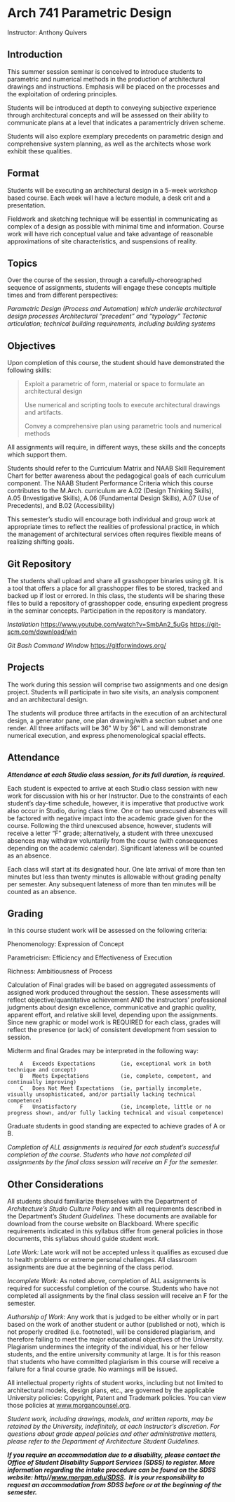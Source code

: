 # Arch 741 Parametric Design
Instructor: Anthony Quivers
## Introduction
This summer session seminar is conceived to introduce students to parametric and numerical methods in the production of architectural drawings and instructions.  Emphasis will be placed on the processes and the exploitation of ordering principles.

Students will be introduced at depth to conveying subjective experience through architectural concepts and will be assessed on their ability to communicate plans at a level that indicates a paramentricly driven scheme.

Students will also explore exemplary precedents on parametric design and comprehensive system planning, as well as the architects whose work exhibit these qualities.  

## Format
Students will be executing an architectural design in a 5-week workshop based course.  Each week will have a lecture module, a desk crit and a presentation.  

Fieldwork and sketching technique will be essential in communicating as complex of a design as possible with minimal time and information.  Course work will have rich conceptual value and take advantage of reasonable approximations of site characteristics, and suspensions of reality.  

## Topics
Over the course of the session, through a carefully-choreographed sequence of assignments, students will engage these concepts multiple times and from different perspectives:

_Parametric Design (Process and Automation) which underlie architectural design processes_
_Architectural “precedent” and “typology”_
_Tectonic articulation; technical building requirements, including building systems_

## Objectives
Upon completion of this course, the student should have demonstrated the following skills:

>Exploit a parametric of form, material or space to formulate an architectural design
>
>Use numerical and scripting tools to execute architectural drawings and artifacts.
>
>Convey a comprehensive plan using parametric tools and numerical methods

All assignments will require, in different ways, these skills and the concepts which support them. 

Students should refer to the Curriculum Matrix and NAAB Skill Requirement Chart for better awareness about the pedagogical goals of each curriculum component. The NAAB Student Performance Criteria which this course contributes to the M.Arch. curriculum are A.02 (Design Thinking Skills), A.05 (Investigative Skills), A.06 (Fundamental Design Skills), A.07 (Use of Precedents), and B.02 (Accessibility)

This semester’s studio will encourage both individual and group work at appropriate times to reflect the realities of professional practice, in which the management of architectural services often requires flexible means of realizing shifting goals.

## Git Repository
The students shall upload and share all grasshopper binaries using git.  It is a tool that offers a place for all grasshopper files to be stored, tracked and backed up if lost or errored. In this class, the students will be sharing these files to build a repository of grasshopper code, ensuring expedient progress in the seminar concepts.  Participation in the repository is mandatory.

_Installation_
https://www.youtube.com/watch?v=SmbAn2_5uGs
https://git-scm.com/download/win

_Git Bash Command Window_
https://gitforwindows.org/

## Projects
The work during this session will comprise two assignments and one design project.  Students will participate in two site visits, an analysis component and an architectural design.

The students will produce three artifacts in the execution of an architectural design, a generator pane, one plan drawing/with a section subset and one render.  All three artifacts will be 36” W by 36” L and will demonstrate numerical execution, and express phenomenological spacial effects.

## Attendance
***Attendance at each Studio class session, for its full duration, is required.***

Each student is expected to arrive at each Studio class session with new work for discussion with his or her Instructor. Due to the constraints of each student’s day-time schedule, however, it is imperative that productive work also occur in Studio, during class time. One or two unexcused absences will be factored with negative impact into the academic grade given for the course. Following the third unexcused absence, however, students will receive a letter “F” grade; alternatively, a student with three unexcused absences may withdraw voluntarily from the course (with consequences depending on the academic calendar). Significant lateness will be counted as an absence. 

Each class will start at its designated hour. One late arrival of more than ten minutes but less than twenty minutes is allowable without grading penalty per semester. Any subsequent lateness of more than ten minutes will be counted as an absence.

## Grading
In this course student work will be assessed on the following criteria:

Phenomenology: Expression of Concept

Parametricism: Efficiency and Effectiveness of Execution

Richness: Ambitiousness of Process

Calculation of Final grades will be based on aggregated assessments of assigned work produced throughout the session. These assessments will reflect objective/quantitative achievement AND the instructors’ professional judgments about design excellence, communicative and graphic quality, apparent effort, and relative skill level, depending upon the assignments. Since new graphic or model work is REQUIRED for each class, grades will reflect the presence (or lack) of consistent development from session to session.

Midterm and final Grades may be interpreted in the following way: 

	    A 	Exceeds Expectations 		(ie, exceptional work in both technique and concept)  
	    B 	Meets Expectations 		    (ie, complete, competent, and continually improving)  
	    C 	Does Not Meet Expectations 	(ie, partially incomplete, visually unsophisticated, and/or partially lacking technical competence)
	    F 	Unsatisfactory 			    (ie, incomplete, little or no progress shown, and/or fully lacking technical and visual competence)

Graduate students in good standing are expected to achieve grades of A or B. 

_Completion of ALL assignments is required for each student’s successful completion of the course. Students who have not completed all assignments by the final class session will receive an F for the semester._

## Other Considerations
All students should familiarize themselves with the Department of _Architecture’s Studio Culture Policy_ and with all requirements described in the Department’s _Student Guidelines._ These documents are available for download from the course website on Blackboard. Where specific requirements indicated in this syllabus differ from general policies in those documents, this syllabus should guide student work.

_Late Work:_ Late work will not be accepted unless it qualifies as excused due to health problems or extreme personal challenges.  All classroom assignments are due at the beginning of the class period. 

_Incomplete Work:_  As noted above, completion of ALL assignments is required for successful completion of the course. Students who have not completed all assignments by the final class session will receive an F for the semester.

_Authorship of Work:_ Any work that is judged to be either wholly or in part based on the work of another student or author (published or not), which is not properly credited (i.e. footnoted), will be considered plagiarism, and therefore failing to meet the major educational objectives of the University. Plagiarism undermines the integrity of the individual, his or her fellow students, and the entire university community at large.  It is for this reason that students who have committed plagiarism in this course will receive a failure for a final course grade.  No warnings will be issued.

All intellectual property rights of student works, including but not limited to architectural models, design plans, etc., are governed by the applicable University policies: Copyright, Patent and Trademark policies. You can view those policies at www.morgancounsel.org. 

_Student work, including drawings, models, and written reports, may be retained by the University, indefinitely, at each Instructor’s discretion. For questions about grade appeal policies and other administrative matters, please refer to the Department of Architecture Student Guidelines._

***If you require an accommodation due to a disability, please contact the Office of Student Disability Support Services (SDSS) to register.  More information regarding the intake procedure can be found on  the SDSS website: http//www.morgan.edu/SDSS.&nbsp; It is your responsibility to request an accommodation from SDSS before or at the beginning of the semester.***


